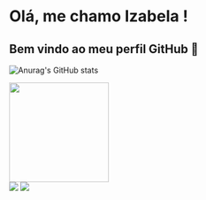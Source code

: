 # Olá, me chamo Izabela ! 
## Bem vindo ao meu perfil GitHub 👋

![Anurag's GitHub stats](https://github-readme-stats.vercel.app/api?username=iza-perisse&theme=dracula&show_icons=true)

<div>
<a href="https://github.com/iza-perisse">
<img loading="lazy" height="180em" src="https://github-readme-stats.vercel.app/api/top-langs/?username=iza-perisse&layout=compact&langs_count=7&theme=dracula"/>
</div>

<div>
<a href="https://www.instagram.com/izabelaperisse/" target="_blank"><img loading="lazy" src="https://img.shields.io/badge/-Instagram-%23E4405F?style=for-the-badge&logo=instagram&logoColor=white" target="_blank"></a>
<a href="www.linkedin.com/in/izabelaperisse" target="_blank"><img loading="lazy" src="https://img.shields.io/badge/-LinkedIn-%230077B5?style=for-the-badge&logo=linkedin&logoColor=white" target="_blank"></a>   
</div>
